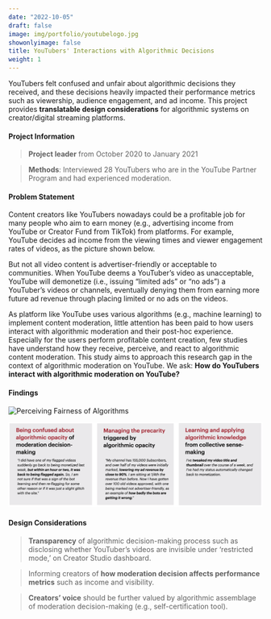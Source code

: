```yaml
---
date: "2022-10-05"
draft: false
image: img/portfolio/youtubelogo.jpg
showonlyimage: false
title: YouTubers' Interactions with Algorithmic Decisions
weight: 1
---
```


YouTubers felt confused and unfair about algorithmic decisions they received, and these decisions heavily impacted their performance metrics such as viewership, audience engagement, and ad income. This project provides **translatable design considerations** for algorithmic systems on creator/digital streaming platforms. 

<!--more-->

#### Project Information

> **Project leader** from October 2020 to January 2021


> **Methods**: Interviewed 28 YouTubers who are in the YouTube Partner Program and had experienced moderation.

#### Problem Statement

Content creators like YouTubers nowadays could be a profitable job for many people who aim to earn money (e.g., advertising income from YouTube or Creator Fund from TikTok) from platforms. For example, YouTube decides ad income from the viewing times and viewer engagement rates of videos, as the picture shown below.

But not all video content is advertiser-friendly or acceptable to communities. When YouTube deems a YouTuber’s video as unacceptable, YouTube will demonetize (i.e., issuing “limited ads” or “no ads”) a YouTuber’s videos or channels, eventually denying them from earning more future ad revenue through placing limited or no ads on the videos.

As platform like YouTube uses various algorithms (e.g., machine learning) to implement content moderation, little attention has been paid to how users interact with algorithmic moderation and their post-hoc experience. Especially for the users perform profitable content creation, few studies have understand how they receive, perceive, and react to algorithmic content moderation. This study aims to approach this research gap in the context of algorithmic moderation on YouTube. We ask: **How do YouTubers interact with algorithmic moderation on YouTube?**

#### Findings

![Perceiving Fairness of Algorithms][1]

![Encountering the Opacity of Algorithms][2]

#### Design Considerations
> **Transparency** of algorithmic decision-making process such as disclosing whether YouTuber’s videos are invisible under ‘restricted mode,’ on Creator Studio dashboard.

>Informing creators of **how moderation decision affects performance metrics** such as income and visibility.

>**Creators’ voice** should be further valued by algorithmic assemblage of moderation decision-making (e.g., self-certification tool).


[1]: img/fairness.png

[2]: https://github.com/slowalien/portfolio/blob/6d22f5d0c4fe40fd321b23b693450acd412913b9/static/img/opacity.png

